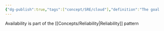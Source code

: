 ```yaml
---
{"dg-publish":true,"tags":["concept/SRE/cloud"],"definition":"The goal of availability is to provide consistent access to your application or workload.","creation_date":"2024-05-02 23:14","permalink":"/concepts/availability/","dgPassFrontmatter":true}
---
```


Availability is part of the [[Concepts/Reliability\|Reliability]] pattern
